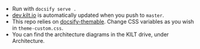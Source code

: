 * Run with `docsify serve .`
* [dev.kilt.io](https://dev.kilt.io) is automatically updated when you push to `master`.
* This repo relies on [docsify-themable](https://jhildenbiddle.github.io/docsify-themeable/#/customization?id=app). Change CSS variables as you wish in `theme-custom.css`.
* You can find the architecture diagrams in the KILT drive, under Architecture.
